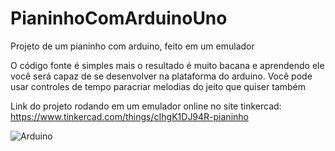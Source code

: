# PianinhoComArduinoUno
Projeto de um pianinho com arduino, feito em um emulador

O código fonte é simples mais o resultado é muito bacana e aprendendo ele você será capaz de se desenvolver na plataforma do arduino. Você pode usar controles de tempo paracriar melodias do jeito que quiser também

Link do projeto rodando em um emulador online no site tinkercad: https://www.tinkercad.com/things/cIhgK1DJ94R-pianinho

![Arduino](https://image.ibb.co/jfZPhn/Pianinho01.png)
